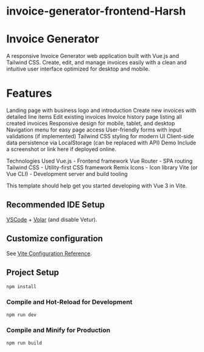 # invoice-generator-frontend-Harsh

# Invoice Generator                          
A responsive Invoice Generator web application built with Vue.js and Tailwind CSS. Create, edit, and manage invoices easily with a clean and intuitive user interface optimized for desktop and mobile.

# Features                                                                                                        
Landing page with business logo and introduction
Create new invoices with detailed line items
Edit existing invoices
Invoice history page listing all created invoices
Responsive design for mobile, tablet, and desktop
Navigation menu for easy page access
User-friendly forms with input validations (if implemented)
Tailwind CSS styling for modern UI
Client-side data persistence via LocalStorage (can be replaced with API)
Demo
Include a screenshot or link here if deployed online.

Technologies Used
Vue.js - Frontend framework
Vue Router - SPA routing
Tailwind CSS - Utility-first CSS framework
Remix Icons - Icon library
Vite (or Vue CLI) - Development server and build tooling

This template should help get you started developing with Vue 3 in Vite.

## Recommended IDE Setup

[VSCode](https://code.visualstudio.com/) + [Volar](https://marketplace.visualstudio.com/items?itemName=Vue.volar) (and disable Vetur).

## Customize configuration

See [Vite Configuration Reference](https://vite.dev/config/).

## Project Setup

```sh
npm install
```

### Compile and Hot-Reload for Development

```sh
npm run dev
```

### Compile and Minify for Production

```sh
npm run build
```
